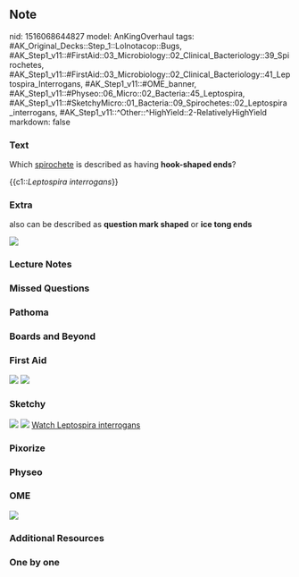 ## Note
nid: 1516068644827
model: AnKingOverhaul
tags: #AK_Original_Decks::Step_1::Lolnotacop::Bugs, #AK_Step1_v11::#FirstAid::03_Microbiology::02_Clinical_Bacteriology::39_Spirochetes, #AK_Step1_v11::#FirstAid::03_Microbiology::02_Clinical_Bacteriology::41_Leptospira_Interrogans, #AK_Step1_v11::#OME_banner, #AK_Step1_v11::#Physeo::06_Micro::02_Bacteria::45_Leptospira, #AK_Step1_v11::#SketchyMicro::01_Bacteria::09_Spirochetes::02_Leptospira_interrogans, #AK_Step1_v11::^Other::^HighYield::2-RelativelyHighYield
markdown: false

### Text
Which <u>spirochete</u> is described as having <b>hook-shaped
ends</b>?
<div>
  {{c1::<i>Leptospira interrogans</i>}}
</div>

### Extra
also can be described as <b>question mark shaped</b> or <b>ice tong
ends</b>
<div>
  <b><img src="paste-37937446125997.jpg"></b>
</div>

### Lecture Notes


### Missed Questions


### Pathoma


### Boards and Beyond


### First Aid
<img src="tmpk84v5d9r.png"> <img src="tmp_rnt0y6i.png">

### Sketchy
<img src="paste-181629871980547.jpg"> <img src=
"paste-d6ffcea8e27a2a251e65f17bbbd405d274f354a0.png"> <a href=
"https://dashboard.sketchy.com/study/medical/courses/medical-microbiology/units/medical-microbiology-bacteria/videos/medical-microbiology-bacteria-spirochetes-leptospira-interrogans?utm_source=anki&utm_medium=partnership&utm_campaign=february_update&utm_content=medical">
Watch Leptospira interrogans</a>

### Pixorize


### Physeo


### OME
<div class="ome-widget">
  <a href="https://onlinemeded.org?ref=anki"><img src=
  "_OME_AnkiFlashcards_General_7.png"></a>
</div>

### Additional Resources


### One by one

